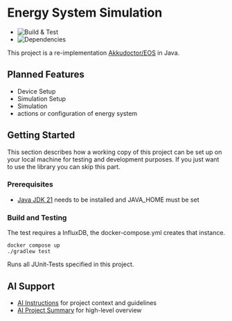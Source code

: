 # Energy System Simulation

* ![Build & Test](https://github.com/Thomas-Bergmann/eos-java/actions/workflows/build.yml/badge.svg)
* ![Dependencies](https://github.com/Thomas-Bergmann/eos-java/actions/workflows/depsubmission.yml/badge.svg)

This project is a re-implementation [Akkudoctor/EOS](https://github.com/Akkudoktor-EOS/EOS) in Java.

## Planned Features

- Device Setup
- Simulation Setup
- Simulation
- actions or configuration of energy system

## Getting Started

This section describes how a working copy of this project can be set up on your local machine for testing and development purposes. If you just want to use the library you can skip this part.

### Prerequisites
- [Java JDK 21](https://adoptium.net/temurin/releases/) needs to be installed and JAVA_HOME must be set

### Build and Testing
The test requires a InfluxDB, the docker-compose.yml creates that instance.

```
docker compose up
./gradlew test
```
Runs all JUnit-Tests specified in this project.

## AI Support
- [AI Instructions](.claude/ai-intructions.md) for project context and guidelines
- [AI Project Summary](.claude/project-summary.md) for high-level overview